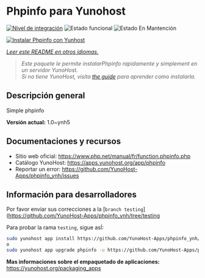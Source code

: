 <!--
Este archivo README esta generado automaticamente<https://github.com/YunoHost/apps/tree/master/tools/readme_generator>
No se debe editar a mano.
-->

# Phpinfo para Yunohost

[![Nivel de integración](https://dash.yunohost.org/integration/phpinfo.svg)](https://dash.yunohost.org/appci/app/phpinfo) ![Estado funcional](https://ci-apps.yunohost.org/ci/badges/phpinfo.status.svg) ![Estado En Mantención](https://ci-apps.yunohost.org/ci/badges/phpinfo.maintain.svg)

[![Instalar Phpinfo con Yunhost](https://install-app.yunohost.org/install-with-yunohost.svg)](https://install-app.yunohost.org/?app=phpinfo)

*[Leer este README en otros idiomas.](./ALL_README.md)*

> *Este paquete le permite instalarPhpinfo rapidamente y simplement en un servidor YunoHost.*  
> *Si no tiene YunoHost, visita [the guide](https://yunohost.org/install) para aprender como instalarla.*

## Descripción general

Simple phpinfo

**Versión actual:** 1.0~ynh5
## Documentaciones y recursos

- Sitio web oficial: <https://www.php.net/manual/fr/function.phpinfo.php>
- Catálogo YunoHost: <https://apps.yunohost.org/app/phpinfo>
- Reportar un error: <https://github.com/YunoHost-Apps/phpinfo_ynh/issues>

## Información para desarrolladores

Por favor enviar sus correcciones a la [`branch testing`](https://github.com/YunoHost-Apps/phpinfo_ynh/tree/testing

Para probar la rama `testing`, sigue asÍ:

```bash
sudo yunohost app install https://github.com/YunoHost-Apps/phpinfo_ynh/tree/testing --debug
o
sudo yunohost app upgrade phpinfo -u https://github.com/YunoHost-Apps/phpinfo_ynh/tree/testing --debug
```

**Mas informaciones sobre el empaquetado de aplicaciones:** <https://yunohost.org/packaging_apps>
